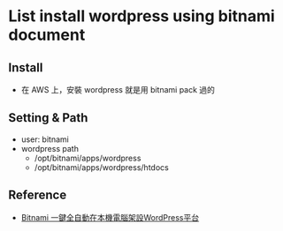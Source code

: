 # List install wordpress using bitnami document

## Install
  * 在 AWS 上，安裝 wordpress 就是用 bitnami pack 過的

## Setting & Path
  * user: bitnami 
  * wordpress path
    * /opt/bitnami/apps/wordpress
    * /opt/bitnami/apps/wordpress/htdocs

## Reference
  * [Bitnami 一鍵全自動在本機電腦架設WordPress平台](https://www.minwt.com/website/wordpress/17625.html)
